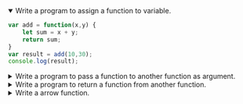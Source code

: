 <details open>
<summary open>Write a program to assign a function to variable.</summary>
<p>

```javascript
var add = function(x,y) {
    let sum = x + y;
    return sum;
}
var result = add(10,30);
console.log(result);
```

</p>
</details> 

<details >
<summary open>Write a program to pass a function to another function as argument.</summary>
<p>

```javascript
 function f1(fun, x, y){
  let result = fun(x,y);
  return result;
 }
var add = function(x,y) {
    let sum = x + y;
    return sum;
}
var sub = function(x,y) {
    let sum = x - y;
    return sum;
}
var result = f1(add, 4, 5);
console.log(result);
var result1 = f1(sub, 9, 2);
console.log(result1);
```

</p>
</details> 


<details >
<summary open>Write a program to return a function from another function.</summary>
<p>

```javascript
var isEven = function(x,y) {
    let sum = x + y;
    return sum;
}
 function f1(){
    console.log("inside f1 function");
  return isEven;
 }
 function f2(){
    console.log("inside f2 function");
  return function(x,y) {
        let sum = x + y;
        return sum;
    };
 }
var evenFun = f1();
var r1 = evenFun(5);
console.log(r1);
var evenFu = f2();
var r2 = evenFu(10);
console.log(r2);
```

</p>
</details> 

<details>
<summary open>Write a arrow function.</summary>
<p>

```javascript
var add =(x,y) => {
    let sum = x + y;
    return sum;
}
var result = add(10,30);
console.log(result);
```

</p>
</details> 
